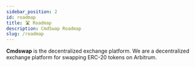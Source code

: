 ```yaml
---
sidebar_position: 2
id: roadmap
title: 🛣 Roadmap
description: CmdSwap Roadmap
slug: /roadmap
---
```


**Cmdswap** is the decentralized exchange platform.
We are a decentralized exchange platform for swapping ERC-20 tokens on Arbitrum.
